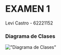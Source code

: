 # EXAMEN 1
Levi Castro - 62221152

### Diagrama de Clases

!["Diagrama de Clases"](https://app.genmymodel.com/api/projects/_MY1NwGCOEe2ck8ytUMEi6A/diagrams/_MY1Nw2COEe2ck8ytUMEi6A/svg)